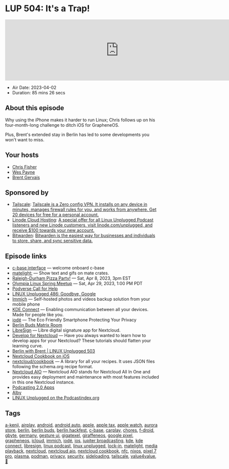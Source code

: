# LUP 504: It's a Trap!

<iframe src="https://player.fireside.fm/v2/RUkczH-V+Tr9ZkfLq?theme=dark" width="740" height="200" frameborder="0" scrolling="no"></iframe>

* Air Date: 2023-04-02
* Duration: 85 mins 26 secs

## About this episode

Why using the iPhone makes it harder to run Linux; Chris follows up on his four-month-long challenge to ditch iOS for GrapheneOS. 

Plus, Brent's extended stay in Berlin has led to some developments you won't want to miss.

## Your hosts
* [Chris Fisher](https://linuxunplugged.com/hosts/chrislas)
* [Wes Payne](https://linuxunplugged.com/hosts/wes)
* [Brent Gervais](https://linuxunplugged.com/hosts/brent)

## Sponsored by

  * [Tailscale](http://tailscale.com/): [Tailscale is a Zero config VPN. It installs on any device in minutes, manages firewall rules for you, and works from anywhere. Get 20 devices for free for a personal account. ](http://tailscale.com/)
  * [Linode Cloud Hosting](https://linode.com/unplugged): [A special offer for all Linux Unplugged Podcast listeners and new Linode customers, visit linode.com/unplugged, and receive $100 towards your new account. ](https://linode.com/unplugged)
  * [Bitwarden](https://bitwarden.com/linux): [Bitwarden is the easiest way for businesses and individuals to store, share, and sync sensitive data.](https://bitwarden.com/linux)



## Episode links

  * [c-base interface](https://www.c-base.org/cv50f/ "c-base interface") — welcome onboard c-base
  * [matelight:](https://github.com/jaseg/matelight "matelight:") — Show text and gifs on mate crates.
  * [Raleigh-Durham Pizza Party!](https://www.meetup.com/jupiterbroadcasting/events/292624725/ "Raleigh-Durham Pizza Party!") — Sat, Apr 8, 2023, 3pm EST
  * [Olympia Linux Spring Meetup](https://www.meetup.com/jupiterbroadcasting/events/292645094/?isFirstPublish=true "Olympia Linux Spring Meetup") — Sat, Apr 29, 2023, 1:00 PM PDT
  * [Podverse Call for Help](https://podcastindex.social/@podverse/110109220080874632 "Podverse Call for Help")
  * [LINUX Unplugged 486: Goodbye, Google](https://linuxunplugged.com/486 "LINUX Unplugged 486: Goodbye, Google")
  * [Immich](https://www.reddit.com/r/selfhosted/comments/125yjdn/immich_selfhosted_photos_and_videos_backup/ "Immich") — Self-hosted photos and videos backup solution from your mobile phone
  * [KDE Connect](https://kdeconnect.kde.org/ "KDE Connect") — Enabling communication between all your devices. Made for people like you.
  * [iodé](https://iode.tech/en/ "iodé") — The Eco Friendly Smartphone Protecting Your Privacy
  * [Berlin Buds Matrix Room](https://bit.ly/berlinbuds "Berlin Buds Matrix Room")
  * [LibreSign](https://libresign.github.io/ "LibreSign") — Libre digital signature app for Nextcloud.
  * [Develop for Nextcloud](https://nextcloud.com/developer/ "Develop for Nextcloud") — Have you always wanted to learn how to develop apps for your Nextcloud? These tutorials should flatten your learning curve.
  * [Berlin with Brent | LINUX Unplugged 503](https://www.jupiterbroadcasting.com/show/linux-unplugged/503/ "Berlin with Brent | LINUX Unplugged 503")
  * [Nextcloud Cookbook on iOS](https://apps.apple.com/us/app/nextcloud-cookbook/id1619926634?l=ru "Nextcloud Cookbook on iOS")
  * [nextcloud/cookbook](https://github.com/nextcloud/cookbook "nextcloud/cookbook") — A library for all your recipes. It uses JSON files following the schema.org recipe format.
  * [Nextcloud AIO](https://github.com/nextcloud/all-in-one "Nextcloud AIO") — Nextcloud AIO stands for Nextcloud All In One and provides easy deployment and maintenance with most features included in this one Nextcloud instance.
  * [Podcasting 2.0 Apps](https://podcastindex.org/apps?appTypes=app&elements=Value "Podcasting 2.0 Apps")
  * [Alby](https://getalby.com/ "Alby")
  * [LINUX Unplugged on the Podcastindex.org](https://podcastindex.org/podcast/575694 "LINUX Unplugged on the Podcastindex.org")



## Tags

[a-kenji](https://linuxunplugged.com/tags/a-kenji), [airplay](https://linuxunplugged.com/tags/airplay), [android](https://linuxunplugged.com/tags/android), [android auto](https://linuxunplugged.com/tags/android%20auto), [apple](https://linuxunplugged.com/tags/apple), [apple tax](https://linuxunplugged.com/tags/apple%20tax), [apple watch](https://linuxunplugged.com/tags/apple%20watch), [aurora store](https://linuxunplugged.com/tags/aurora%20store), [berlin](https://linuxunplugged.com/tags/berlin), [berlin buds](https://linuxunplugged.com/tags/berlin%20buds), [berlin hackfest](https://linuxunplugged.com/tags/berlin%20hackfest), [c-base](https://linuxunplugged.com/tags/c-base), [carplay](https://linuxunplugged.com/tags/carplay), [chores](https://linuxunplugged.com/tags/chores), [f-droid](https://linuxunplugged.com/tags/f-droid), [gbyte](https://linuxunplugged.com/tags/gbyte), [germany](https://linuxunplugged.com/tags/germany), [gesture ui](https://linuxunplugged.com/tags/gesture%20ui), [gigatexel](https://linuxunplugged.com/tags/gigatexel), [giraffeneos](https://linuxunplugged.com/tags/giraffeneos), [google pixel](https://linuxunplugged.com/tags/google%20pixel), [grapheneos](https://linuxunplugged.com/tags/grapheneos), [icloud](https://linuxunplugged.com/tags/icloud), [immich](https://linuxunplugged.com/tags/immich), [iodé](https://linuxunplugged.com/tags/iod%C3%A9), [ios](https://linuxunplugged.com/tags/ios), [jupiter broadcasting](https://linuxunplugged.com/tags/jupiter%20broadcasting), [kde](https://linuxunplugged.com/tags/kde), [kde connect](https://linuxunplugged.com/tags/kde%20connect), [libresign](https://linuxunplugged.com/tags/libresign), [linux podcast](https://linuxunplugged.com/tags/linux%20podcast), [linux unplugged](https://linuxunplugged.com/tags/linux%20unplugged), [lock-in](https://linuxunplugged.com/tags/lock-in), [matelight](https://linuxunplugged.com/tags/matelight), [media playback](https://linuxunplugged.com/tags/media%20playback), [nextcloud](https://linuxunplugged.com/tags/nextcloud), [nextcloud aio](https://linuxunplugged.com/tags/nextcloud%20aio), [nextcloud cookbook](https://linuxunplugged.com/tags/nextcloud%20cookbook), [nfc](https://linuxunplugged.com/tags/nfc), [nixos](https://linuxunplugged.com/tags/nixos), [pixel 7 pro](https://linuxunplugged.com/tags/pixel%207%20pro), [plasma](https://linuxunplugged.com/tags/plasma), [podman](https://linuxunplugged.com/tags/podman), [privacy](https://linuxunplugged.com/tags/privacy), [security](https://linuxunplugged.com/tags/security), [sideloading](https://linuxunplugged.com/tags/sideloading), [tailscale](https://linuxunplugged.com/tags/tailscale), [value4value](https://linuxunplugged.com/tags/value4value), [🦒](https://linuxunplugged.com/tags/%F0%9F%A6%92)